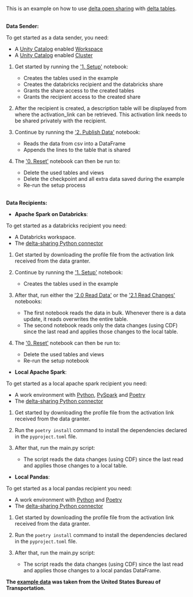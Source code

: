 This is an example on how to use [delta open sharing](https://www.databricks.com/product/delta-sharing) with [delta tables](https://docs.databricks.com/delta/index.html).
</br></br>

**Data Sender:**

To get started as a data sender, you need:
- A [Unity Catalog](https://docs.databricks.com/data-governance/unity-catalog/) enabled [Workspace](https://docs.databricks.com/data-governance/unity-catalog/enable-workspaces.html)
- A [Unity Catalog](https://docs.databricks.com/data-governance/unity-catalog/) enabled [Cluster](https://docs.databricks.com/data-governance/unity-catalog/compute.html#create-clusters--sql-warehouses-with-unity-catalog-access)

1. Get started by running the ['1. Setup'](https://github.com/pythoance/delta-sharing-example/blob/master/sender/1.%20Setup%20%28Sender%29.py) notebook:
   - Creates the tables used in the example
   - Creates the databricks recipient and the databricks share
   - Grants the share access to the created tables
   - Grants the recipient access to the created share

2. After the recipient is created, a description table will be displayed from where the activation_link can be retrieved. This activation link needs to be shared privately with the recipient.

3. Continue by running the ['2. Publish Data'](https://github.com/pythoance/delta-sharing-example/blob/master/sender/2.%20Publish%20Data%20%28Sender%29.py) notebook:
   - Reads the data from csv into a DataFrame
   - Appends the lines to the table that is shared

4. The ['0. Reset'](https://github.com/pythoance/delta-sharing-example/blob/master/sender/0.%20Reset%20%28Sender%29.py) notebook can then be run to:
   - Delete the used tables and views
   - Delete the checkpoint and all extra data saved during the example
   - Re-run the setup process
</br></br>

**Data Recipients:**
- **Apache Spark on Databricks**: 

To get started as a databricks recipient you need:
- A Databricks workspace.
- The [delta-sharing Python connector](https://github.com/delta-io/delta-sharing#installation)

1. Get started by downloading the profile file from the activation link received from the data granter.

2. Continue by running the ['1. Setup'](https://github.com/pythoance/delta-sharing-example/blob/master/recipients/databricks-spark/1.%20Setup%20%28Recipient%29.py) notebook:
   - Creates the tables used in the example

3. After that, run either the ['2.0 Read Data'](https://github.com/pythoance/delta-sharing-example/blob/master/recipients/databricks-spark/2.0%20Read%20Data%20%28Recipient%29.py) or the ['2.1 Read Changes'](https://github.com/pythoance/delta-sharing-example/blob/master/recipients/databricks-spark/2.1%20Read%20Changes%20%28Recipient%29.py) notebooks:
   - The first notebook reads the data in bulk. Whenever there is a data update, it reads overwrites the entire table.  
   - The second notebook reads only the data changes (using CDF) since the last read and applies those changes to the local table.

4. The ['0. Reset'](https://github.com/pythoance/delta-sharing-example/blob/master/recipients/databricks-spark/0.%20Reset%20%28Recipient%29.py) notebook can then be run to:
   - Delete the used tables and views
   - Re-run the setup notebook

- **Local Apache Spark**: 

To get started as a local apache spark recipient you need:
- A work environment with [Python](https://www.python.org/downloads/), [PySpark](https://spark.apache.org/docs/latest/api/python/) and [Poetry](https://python-poetry.org/)
- The [delta-sharing Python connector](https://github.com/delta-io/delta-sharing#installation)

1. Get started by downloading the profile file from the activation link received from the data granter.

2. Run the `poetry install` command to install the dependencies declared in the `pyproject.toml` file.

3. After that, run the main.py script:
   - The script reads the data changes (using CDF) since the last read and applies those changes to a local table.

- **Local Pandas**: 

To get started as a local pandas recipient you need:
- A work environment with [Python](https://www.python.org/downloads/) and [Poetry](https://python-poetry.org/)
- The [delta-sharing Python connector](https://github.com/delta-io/delta-sharing#installation)

1. Get started by downloading the profile file from the activation link received from the data granter.

2. Run the `poetry install` command to install the dependencies declared in the `pyproject.toml` file.

3. After that, run the main.py script:
   - The script reads the data changes (using CDF) since the last read and applies those changes to a local pandas DataFrame.   

**The [example data](https://github.com/pythoance/delta-sharing-example/tree/master/data) was taken from the United States Bureau of Transportation.**